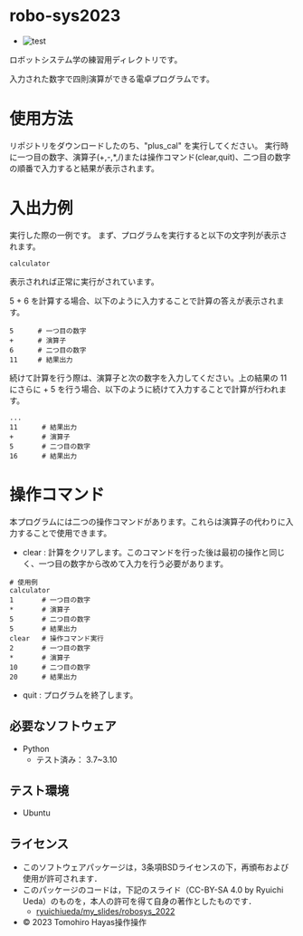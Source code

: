 # robo-sys2023
* ![test](https://github.com/tompsonpiano/robo-sys2023/actions/workflows/test.yml/badge.svg)

ロボットシステム学の練習用ディレクトリです。

入力された数字で四則演算ができる電卓プログラムです。


# 使用方法
リポジトリをダウンロードしたのち、"plus_cal" を実行してください。
実行時に一つ目の数字、演算子(+,-,*,/)または操作コマンド(clear,quit)、二つ目の数字の順番で入力すると結果が表示されます。


# 入出力例
実行した際の一例です。
まず、プログラムを実行すると以下の文字列が表示されます。
```
calculator
```
表示されれば正常に実行がされています。

5 + 6 を計算する場合、以下のように入力することで計算の答えが表示されます。

```
5      # 一つ目の数字
+      # 演算子
6      # 二つ目の数字
11     # 結果出力
```

続けて計算を行う際は、演算子と次の数字を入力してください。上の結果の 11 にさらに + 5 を行う場合、以下のように続けて入力することで計算が行われます。

```
...
11      # 結果出力
+       # 演算子
5       # 二つ目の数字
16      # 結果出力
```


# 操作コマンド
本プログラムには二つの操作コマンドがあります。これらは演算子の代わりに入力することで使用できます。

* clear : 計算をクリアします。このコマンドを行った後は最初の操作と同じく、一つ目の数字から改めて入力を行う必要があります。

```
# 使用例
calculator
1       # 一つ目の数字
*       # 演算子
5       # 二つ目の数字
5       # 結果出力
clear   # 操作コマンド実行
2       # 一つ目の数字
*       # 演算子
10      # 二つ目の数字
20      # 結果出力
```

* quit : プログラムを終了します。


## 必要なソフトウェア
* Python
    * テスト済み： 3.7~3.10

 

## テスト環境
* Ubuntu



## ライセンス
* このソフトウェアパッケージは，3条項BSDライセンスの下，再頒布および使用が許可されます．
* このパッケージのコードは，下記のスライド（CC-BY-SA 4.0 by Ryuichi Ueda）のものを，本人の許可を得て自身の著作としたものです．
    * [ryuichiueda/my_slides/robosys_2022](https://github.com/ryuichiueda/my_slides/tree/master/robosys_2022)
* © 2023 Tomohiro Hayas操作操作
